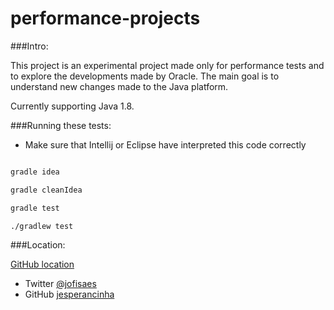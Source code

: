# performance-projects

###Intro:

This project is an experimental project made only for performance tests and to explore the developments made by Oracle.
The main goal is to understand new changes made to the Java platform.

Currently supporting Java 1.8.


###Running these tests:

* Make sure that Intellij or Eclipse have interpreted this code correctly


```bash

gradle idea 

gradle cleanIdea 

gradle test

./gradlew test

```

###Location:

[GitHub location](https://github.com/jesperancinha/performance-projects)

* Twitter [@jofisaes](https://twitter.com/jofisaes)
* GitHub [jesperancinha](https://github.com/jesperancinha)




